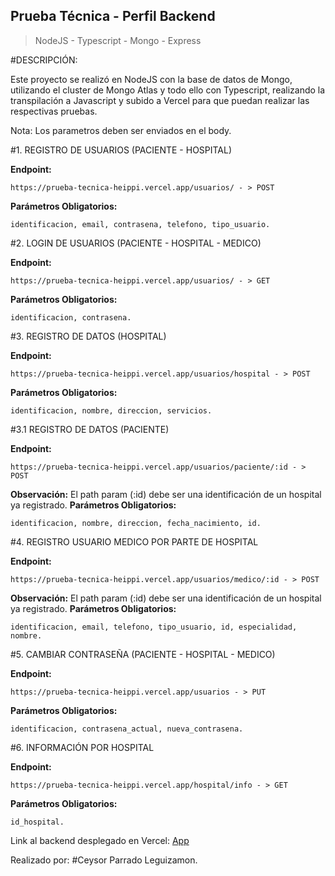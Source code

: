 ## Prueba Técnica - Perfil Backend

> NodeJS - Typescript - Mongo - Express

#DESCRIPCIÓN:

Este proyecto se realizó en NodeJS con la base de datos de Mongo, utilizando el cluster de Mongo Atlas y todo ello con Typescript, realizando la transpilación a Javascript y subido a Vercel para que puedan realizar las respectivas pruebas.

Nota: Los parametros deben ser enviados en el body.

#1. REGISTRO DE USUARIOS (PACIENTE - HOSPITAL)

**Endpoint:** 
```
https://prueba-tecnica-heippi.vercel.app/usuarios/ - > POST
````
**Parámetros Obligatorios:**
```
identificacion, email, contrasena, telefono, tipo_usuario.
```

#2. LOGIN DE USUARIOS (PACIENTE - HOSPITAL - MEDICO)

**Endpoint:** 
```
https://prueba-tecnica-heippi.vercel.app/usuarios/ - > GET
````
**Parámetros Obligatorios:**
```
identificacion, contrasena.
```

#3. REGISTRO DE DATOS (HOSPITAL)

**Endpoint:** 
```
https://prueba-tecnica-heippi.vercel.app/usuarios/hospital - > POST
````
**Parámetros Obligatorios:**
```
identificacion, nombre, direccion, servicios.
```

#3.1 REGISTRO DE DATOS (PACIENTE)

**Endpoint:** 
```
https://prueba-tecnica-heippi.vercel.app/usuarios/paciente/:id - > POST
````
**Observación:** El path param (:id) debe ser una identificación de un hospital ya registrado.
**Parámetros Obligatorios:**
```
identificacion, nombre, direccion, fecha_nacimiento, id.
```

#4. REGISTRO USUARIO MEDICO POR PARTE DE HOSPITAL

**Endpoint:** 
```
https://prueba-tecnica-heippi.vercel.app/usuarios/medico/:id - > POST
````
**Observación:** El path param (:id) debe ser una identificación de un hospital ya registrado.
**Parámetros Obligatorios:**
```
identificacion, email, telefono, tipo_usuario, id, especialidad, nombre.
```

#5. CAMBIAR CONTRASEÑA (PACIENTE - HOSPITAL - MEDICO)

**Endpoint:** 
```
https://prueba-tecnica-heippi.vercel.app/usuarios - > PUT
````
**Parámetros Obligatorios:**
```
identificacion, contrasena_actual, nueva_contrasena.
```

#6. INFORMACIÓN POR HOSPITAL

**Endpoint:** 
```
https://prueba-tecnica-heippi.vercel.app/hospital/info - > GET
````
**Parámetros Obligatorios:**
```
id_hospital.
```

Link al backend desplegado en Vercel: [App](https://prueba-tecnica-heippi.vercel.app/)

Realizado por: #Ceysor Parrado Leguizamon.
